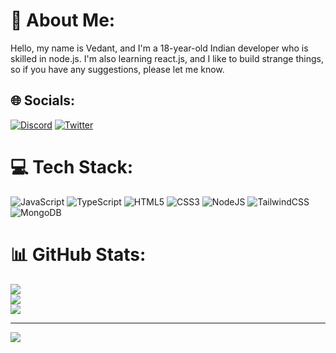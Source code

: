 # 💫 About Me:
Hello, my name is Vedant, and I'm a 18-year-old Indian developer who is skilled in node.js. I'm also learning react.js, and I like to build strange things, so if you have any suggestions, please let me know.


## 🌐 Socials:
[![Discord](https://img.shields.io/badge/Discord-%237289DA.svg?logo=discord&logoColor=white)](htttps://discord.gg/https://discord.com/users/974986061669355520) [![Twitter](https://img.shields.io/badge/Twitter-%231DA1F2.svg?logo=Twitter&logoColor=white)](https://twitter.com/Ee3Dev) 

# 💻 Tech Stack:
![JavaScript](https://img.shields.io/badge/javascript-%23323330.svg?style=for-the-badge&logo=javascript&logoColor=%23F7DF1E) ![TypeScript](https://img.shields.io/badge/typescript-%23007ACC.svg?style=for-the-badge&logo=typescript&logoColor=white) ![HTML5](https://img.shields.io/badge/html5-%23E34F26.svg?style=for-the-badge&logo=html5&logoColor=white) ![CSS3](https://img.shields.io/badge/css3-%231572B6.svg?style=for-the-badge&logo=css3&logoColor=white) ![NodeJS](https://img.shields.io/badge/node.js-6DA55F?style=for-the-badge&logo=node.js&logoColor=white) ![TailwindCSS](https://img.shields.io/badge/tailwindcss-%2338B2AC.svg?style=for-the-badge&logo=tailwind-css&logoColor=white) ![MongoDB](https://img.shields.io/badge/MongoDB-%234ea94b.svg?style=for-the-badge&logo=mongodb&logoColor=white)
# 📊 GitHub Stats:
![](https://github-readme-stats.vercel.app/api?username=ee3DevYT&theme=dark&hide_border=false&include_all_commits=true&count_private=false)<br/>
![](https://github-readme-streak-stats.herokuapp.com/?user=ee3DevYT&theme=dark&hide_border=false)<br/>
![](https://github-readme-stats.vercel.app/api/top-langs/?username=ee3DevYT&theme=dark&hide_border=false&include_all_commits=true&count_private=false&layout=compact)

---
[![](https://visitcount.itsvg.in/api?id=ee3DevYT&icon=0&color=0)](https://visitcount.itsvg.in)
